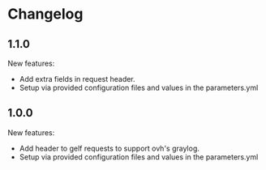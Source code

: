 # Changelog

## 1.1.0

New features:
  * Add extra fields in request header.
  * Setup via provided configuration files and values in the parameters.yml

## 1.0.0

New features:
  * Add header to gelf requests to support ovh's graylog.
  * Setup via provided configuration files and values in the parameters.yml
